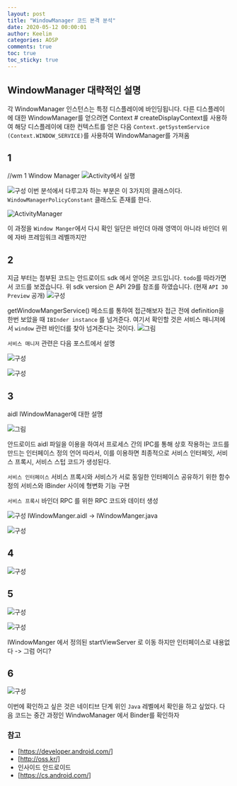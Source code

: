 ```yaml
---
layout: post
title: "WindowManager 코드 본격 분석"
date: 2020-05-12 00:00:01
author: Keelim
categories: AOSP
comments: true
toc: true
toc_sticky: true
---
```


## WindowManager 대략적인 설명

각 WindowManager 인스턴스는 특정 디스플레이에 바인딩됩니다.
다른 디스플레이에 대한 WindowManager를 얻으려면 Context # createDisplayContext를 사용하여
해당 디스플레이에 대한 컨텍스트를 얻은 다음
`Context.getSystemService (Context.WINDOW_SERVICE)`를 사용하여 WindowManager를 가져옴

## 1

//wm 1
Window Manager
![Activity에서 실행](https://github.com/keelim/AOSP/blob/master/docs/assets/wm1.png?raw=true)

![구성](https://github.com/keelim/AOSP/blob/master/docs/assets/wm2.png?raw=true)
이번 분석에서 다루고자 하는 부분은 이 3가지의 클래스이다. `WindowManagerPolicyConstant` 클래스도 존재를 한다.

![ActivityManager](https://github.com/keelim/AOSP/blob/master/docs/assets/service4.png?raw=true)

이 과정을 `Window Manger`에서 다시 확인 일단은 바인더 아래 영역이 아니라 바인더 위에 자바 프레임워크 레벨까지만

## 2

지금 부터는 첨부된 코드는 안드로이드 sdk 에서 얻어온 코드입니다. `todo`를 따라가면서 코드를 보겠습니다.
위 sdk version 은 API 29를 참조를 하였습니다. (현재 `API 30 Preview` 공개)
![구성](https://github.com/keelim/AOSP/blob/master/docs/assets/wm3.png?raw=true)

getWindowMangerService() 메소드를 통하여 접근해보자
접근 전에 definition을 한번 보았을 때 `IBInder instance` 를 넘겨준다.
여기서 확인할 것은 서비스 매니저에서 `window` 관련 바인더를 찾아 넘겨준다는 것이다.
![그림](https://t1.daumcdn.net/cfile/tistory/247B334A56A6248B3A)

`서비스 매니저` 관련은 다음 포스트에서 설명

![구성](https://github.com/keelim/AOSP/blob/master/docs/assets/wm4.png?raw=true)

![구성](https://github.com/keelim/AOSP/blob/master/docs/assets/wm5.png?raw=true)

## 3

aidl IWindowManager에 대한 설명

![그림](https://t1.daumcdn.net/cfile/tistory/2361873754C292C81F)

안드로이드 aidl 파일을 이용을 하여서 프로세스 간의 IPC를 통해 상호 작용하는 코드를 만드는 인터페이스 정의 언어
따라서, 이를 이용하면 최종적으로 서비스 인터페잇, 서비스 프록시, 서비스 스텁 코드가 생성된다.

`서비스 인터페이스` 서비스 프록시와 서비스가 서로 동일한 인터페이스 공유하기 위한 함수 정의
서비스와 IBinder 사이에 형변화 기능 구현

`서비스 프록시` 바인더 RPC 를 위한 RPC 코드와 데이터 생성

![구성](https://github.com/keelim/AOSP/blob/master/docs/assets/wm10.png?raw=true)
IWindowManger.aidl -> IWindowManger.java

![구성](https://github.com/keelim/AOSP/blob/master/docs/assets/wm11.png?raw=true)

## 4

![구성](https://github.com/keelim/AOSP/blob/master/docs/assets/wm6.png?raw=true)

## 5

![구성](https://github.com/keelim/AOSP/blob/master/docs/assets/wm7.png?raw=true)

![구성](https://github.com/keelim/AOSP/blob/master/docs/assets/wm8.png?raw=true)

IWindowManger 에서 정의된 startViewServer 로 이동 하지만 인터페이스로 내용없다 -> 그럼 어디?

## 6

![구성](https://github.com/keelim/AOSP/blob/master/docs/assets/wm9.png?raw=true)

이번에 확인하고 싶은 것은 네이티브 단계 위인 `Java` 레벨에서 확인을 하고 싶었다.
다음 코드는 중간 과정인 WindwoManager 에서 Binder를 확인하자

### 참고

- [<https://developer.android.com/>]
- [<http://oss.kr/]>
- 인사이드 안드로이드
- [<https://cs.android.com/>]
